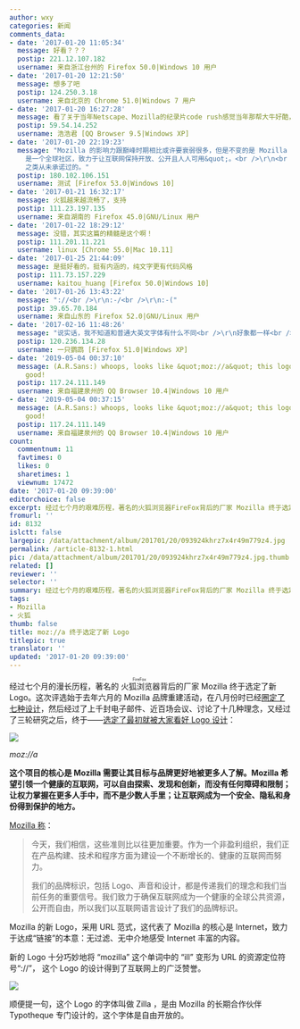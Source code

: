 ```yaml
---
author: wxy
categories: 新闻
comments_data:
- date: '2017-01-20 11:05:34'
  message: 好看？？？
  postip: 221.12.107.182
  username: 来自浙江台州的 Firefox 50.0|Windows 10 用户
- date: '2017-01-20 12:21:50'
  message: 想多了吧
  postip: 124.250.3.18
  username: 来自北京的 Chrome 51.0|Windows 7 用户
- date: '2017-01-20 16:27:28'
  message: 看了关于当年Netscape、Mozilla的纪录片code rush感觉当年那帮大牛好酷，而现在换个logo也搞这么多名堂~！Chrome大法好！
  postip: 59.54.14.252
  username: 浩浩君 [QQ Browser 9.5|Windows XP]
- date: '2017-01-20 22:19:23'
  message: "Mozilla 的影响力跟巅峰时期相比或许要衰弱很多，但是不变的是 Mozilla 的信仰：<br />\r\n<br />\r\n&quot;Mozilla
    是一个全球社区，致力于让互联网保持开放、公开且人人可用&quot;。<br />\r\n<br />\r\n而这是诸如 Chrome/Edge/safri
    之类从未承诺过的。"
  postip: 180.102.106.151
  username: 测试 [Firefox 53.0|Windows 10]
- date: '2017-01-21 16:32:17'
  message: 火狐越来越流畅了，支持
  postip: 111.23.197.135
  username: 来自湖南的 Firefox 45.0|GNU/Linux 用户
- date: '2017-01-22 18:29:12'
  message: 没错，其实这篇的精髓是这个啊！
  postip: 111.201.11.221
  username: linux [Chrome 55.0|Mac 10.11]
- date: '2017-01-25 21:44:09'
  message: 是挺好看的，挺有内涵的，纯文字更有代码风格
  postip: 111.73.157.229
  username: kaitou_huang [Firefox 50.0|Windows 10]
- date: '2017-01-26 13:43:22'
  message: "://<br />\r\n:-/<br />\r\n:-("
  postip: 39.65.70.184
  username: 来自山东的 Firefox 52.0|GNU/Linux 用户
- date: '2017-02-16 11:48:26'
  message: "说实话，我不知道和普通大英文字体有什么不同<br />\r\n好象都一样<br />\r\n<br />\r\n原谅我见识太少~"
  postip: 120.236.134.28
  username: 一只鹦鹉 [Firefox 51.0|Windows XP]
- date: '2019-05-04 00:37:10'
  message: (A.R.Sans:) whoops, looks like &quot;moz://a&quot; this logo is pretty
    good!
  postip: 117.24.111.149
  username: 来自福建泉州的 QQ Browser 10.4|Windows 10 用户
- date: '2019-05-04 00:37:15'
  message: (A.R.Sans:) whoops, looks like &quot;moz://a&quot; this logo is pretty
    good!
  postip: 117.24.111.149
  username: 来自福建泉州的 QQ Browser 10.4|Windows 10 用户
count:
  commentnum: 11
  favtimes: 0
  likes: 0
  sharetimes: 1
  viewnum: 17472
date: '2017-01-20 09:39:00'
editorchoice: false
excerpt: 经过七个月的艰难历程，著名的火狐浏览器FireFox背后的厂家 Mozilla 终于选定了新 Logo。
fromurl: ''
id: 8132
islctt: false
largepic: /data/attachment/album/201701/20/093924khrz7x4r49m779z4.jpg
permalink: /article-8132-1.html
pic: /data/attachment/album/201701/20/093924khrz7x4r49m779z4.jpg.thumb.jpg
related: []
reviewer: ''
selector: ''
summary: 经过七个月的艰难历程，著名的火狐浏览器FireFox背后的厂家 Mozilla 终于选定了新 Logo。
tags:
- Mozilla
- 火狐
thumb: false
title: moz://a 终于选定了新 Logo
titlepic: true
translator: ''
updated: '2017-01-20 09:39:00'
---
```


经过七个月的漫长历程，著名的<ruby> 火狐浏览器 <rt>  FireFox </rt></ruby>背后的厂家 Mozilla 终于选定了新 Logo。这次评选始于去年六月的 Mozilla 品牌重建活动，在八月份时已经[圈定了七种设计](/article-7703-1.html)，然后经过了上千封电子邮件、近百场会议、讨论了十几种理念，又经过了三轮研究之后，终于——[选定了最初就被大家看好 Logo 设计](https://blog.mozilla.org/opendesign/arrival/)：


![](/data/attachment/album/201701/20/093924khrz7x4r49m779z4.jpg)


*moz://a*


**这个项目的核心是 Mozilla 需要让其目标与品牌更好地被更多人了解。Mozilla 希望引领一个健康的互联网，可以自由探索、发现和创新，而没有任何障碍和限制；让权力掌握在更多人手中，而不是少数人手里；让互联网成为一个安全、隐私和身份得到保护的地方。**


[Mozilla 称](https://blog.mozilla.org/opendesign/arrival/)：



> 
> 今天，我们相信，这些准则比以往更加重要。作为一个非盈利组织，我们正在产品构建、技术和程序方面为建设一个不断增长的、健康的互联网而努力。
> 
> 
> 我们的品牌标识，包括 Logo、声音和设计，都是传递我们的理念和我们当前任务的重要信号。我们致力于确保互联网成为一个健康的全球公共资源，公开而自由，所以我们以互联网语言设计了我们的品牌标识。
> 
> 
> 


Mozilla 的新 Logo，采用 URL 范式，这代表了 Mozilla 的核心是 Internet，致力于达成“链接”的本意：无过滤、无中介地感受 Internet 丰富的内容。


新的 Logo 十分巧妙地将 “mozilla” 这个单词中的 “ill” 变形为 URL 的资源定位符号“://”， 这个 Logo 的设计得到了互联网上的广泛赞誉。


![](/data/attachment/album/201701/20/093926ylw6ti05ppa432x5.jpg)


顺便提一句，这个 Logo 的字体叫做 Zilla ，是由 Mozilla 的长期合作伙伴 Typotheque 专门设计的，这个字体是自由开放的。